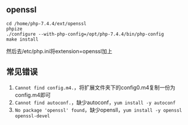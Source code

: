 ## openssl
```
cd /home/php-7.4.4/ext/openssl
phpize
./configure --with-php-config=/opt/php-7.4.4/bin/php-config
make install
```
然后去/etc/php.ini将extension=openssl加上

## 常见错误
1. `Cannot find config.m4.`，将扩展文件夹下的config0.m4复制一份为config.m4即可
2. `Cannot find autoconf.`，缺少autoconf，`yum install -y autoconf`
3. `No package 'openssl' found`，缺少opensll，`yum install -y openssl openssl-devel`
